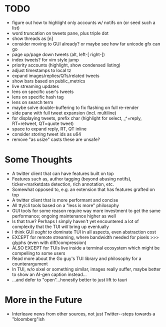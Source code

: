 # TODO

- figure out how to highlight only accounts w/ notifs on (or seed such a list)
- word truncation on tweets pane, plus triple dot
- show threads as [n]
- consider moving to GUI already? or maybe see how far unicode gfx can go
- page up/page down tweets (alt, left-[ right-])
- index tweets? for vim style jump
- priority accounts (highlight, show condensed listing)
- adjust timestamps to local tz
- expand images/replies/QTs/related tweets
- show bars based on public_metrics
- live streaming updates
- lens on specific user's tweets
- lens on specific hash tag
- lens on search term
- maybe solve double-buffering to fix flashing on full re-render
- side pane with full tweet expansion (incl. multiline)
- for displaying tweets, prefix char (highlight for select, _^=reply, RT=retweet, QT=quote tweet)
- space to expand reply, RT, QT inline
- consider storing tweet ids as u64
- remove "as usize" casts these are unsafe?

# Some Thoughts

- A twitter client that can have features built on top
- Features such as, author tagging (beyond abusing notifs), ticker+marketdata detection, rich annotation, etc.
- Somewhat opposed to, e.g. an extension that has features grafted on top
- A twitter client that is more performant and concise
- All tty/cli tools based on a "less is more" philosophy
- GUI tools for some reason require way more investment to get the same performance; ongoing maintenance higher as well
- Is that true? Perhaps I simply haven't yet encountered a lot of complexity that the TUI _will_ bring up eventually
- I think GUI _ought to_ dominate TUI in all aspects, even abstraction cost
- EXCEPT for remote streaming, where bandwidth needed for pixels >>> glyphs (even with diff/compression)
- ALSO EXCEPT for TUIs live inside a terminal ecosystem which might be compelling to some users
- Read more about the Go guy's TUI library and philosophy for a counterargument
- In TUI, w/o sixel or something similar, images really suffer, maybe better to show an AI-gen caption instead...
- ...and defer to "open"...honestly better to just lift to tauri

# More in the Future

- Interleave news from other sources, not just Twitter--steps towards a "bloomberg"ish